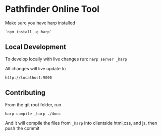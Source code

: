 Pathfinder Online Tool
====

Make sure you have harp installed

    `npm install -g harp`


Local Development
----
To develop locally with live changes run:
`harp server _harp`

All changes will live update to

`http://localhost:9000`



Contributing
----
From the git root folder, run 

`harp compile _harp ./docs`

And it will compile the files from `_harp` into clientside html,css, and js, then push the commit




